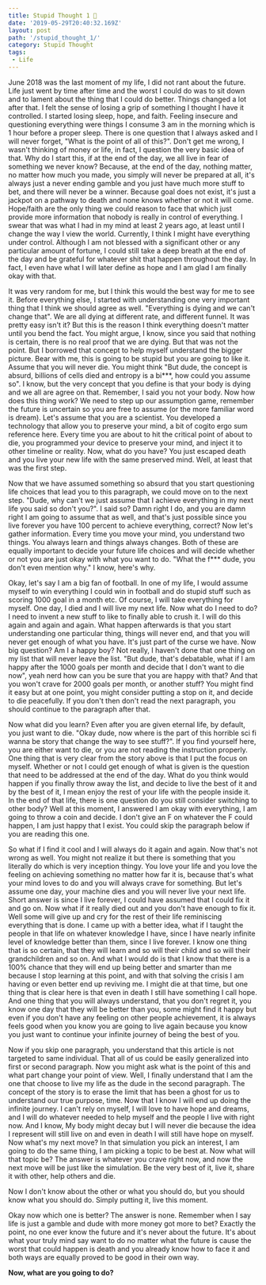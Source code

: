 ```yaml
---
title: Stupid Thought 1 📝
date: '2019-05-29T20:40:32.169Z'
layout: post
path: '/stupid_thought_1/'
category: Stupid Thought
tags:
 - Life
---
```


June 2018 was the last moment of my life, I did not rant about the future. Life just went by time after time and the worst I could do was to sit down and to lament about the thing that I could do better. Things changed a lot after that. I felt the sense of losing a grip of something I thought I have it controlled. I started losing sleep, hope, and faith. Feeling insecure and questioning everything were things I consume 3 am in the morning which is 1 hour before a proper sleep. There is one question that I always asked and I will never forget, <!--more--> &quot;What is the point of all of this?&quot;. Don&#39;t get me wrong, I wasn&#39;t thinking of money or life, in fact, I question the very basic idea of that. Why do I start this, if at the end of the day, we all live in fear of something we never know? Because, at the end of the day, nothing matter, no matter how much you made, you simply will never be prepared at all, it&#39;s always just a never ending gamble and you just have much more stuff to bet, and there will never be a winner. Because goal does not exist, it&#39;s just a jackpot on a pathway to death and none knows whether or not it will come. Hope/faith are the only thing we could reason to face that which just provide more information that nobody is really in control of everything. I swear that was what I had in my mind at least 2 years ago, at least until I change the way I view the world. Currently, I think I might have everything under control. Although I am not blessed with a significant other or any particular amount of fortune, I could still take a deep breath at the end of the day and be grateful for whatever shit that happen throughout the day. In fact, I even have what I will later define as hope and I am glad I am finally okay with that.



It was very random for me, but I think this would the best way for me to see it. Before everything else, I started with understanding one very important thing that I think we should agree as well. &quot;Everything is dying and we can&#39;t change that&quot;. We are all dying at different rate, and different funnel. It was pretty easy isn&#39;t it? But this is the reason I think everything doesn&#39;t matter until you bend the fact. You might argue, I know, since you said that nothing is certain, there is no real proof that we are dying. But that was not the point. But I borrowed that concept to help myself understand the bigger picture. Bear with me, this is going to be stupid but you are going to like it. Assume that you will never die. You might think &quot;But dude, the concept is absurd, billions of cells died and entropy is a bi\*\*\*, how could you assume so&quot;. I know, but the very concept that you define is that your body is dying and we all are agree on that. Remember, I said you not your body. Now how does this thing work? We need to step up our assumption game, remember the future is uncertain so you are free to assume (or the more familiar word is dream). Let&#39;s assume that you are a scientist. You developed a technology that allow you to preserve your mind, a bit of cogito ergo sum reference here. Every time you are about to hit the critical point of about to die, you programmed your device to preserve your mind, and inject it to other timeline or reality. Now, what do you have? You just escaped death and you live your new life with the same preserved mind. Well, at least that was the first step.

Now that we have assumed something so absurd that you start questioning life choices that lead you to this paragraph, we could move on to the next step. &quot;Dude, why can&#39;t we just assume that I achieve everything in my next life you said so don&#39;t you?&quot;. I said so? Damn right I do, and you are damn right I am going to assume that as well, and that&#39;s just possible since you live forever you have 100 percent to achieve everything, correct? Now let&#39;s gather information. Every time you move your mind, you understand two things. You always learn and things always changes. Both of these are equally important to decide your future life choices and will decide whether or not you are just okay with what you want to do. &quot;What the f\*\*\* dude, you don&#39;t even mention why.&quot; I know, here&#39;s why.

Okay, let&#39;s say I am a big fan of football. In one of my life, I would assume myself to win everything I could win in football and do stupid stuff such as scoring 1000 goal in a month etc. Of course, I will take everything for myself. One day, I died and I will live my next life. Now what do I need to do? I need to invent a new stuff to like to finally able to crush it. I will do this again and again and again. What happen afterwards is that you start understanding one particular thing, things will never end, and that you will never get enough of what you have. It&#39;s just part of the curse we have. Now big question? Am I a happy boy? Not really, I haven&#39;t done that one thing on my list that will never leave the list. &quot;But dude, that&#39;s debatable, what if I am happy after the 1000 goals per month and decide that I don&#39;t want to die now&quot;, yeah nerd how can you be sure that you are happy with that? And that you won&#39;t crave for 2000 goals per month, or another stuff? You might find it easy but at one point, you might consider putting a stop on it, and decide to die peacefully. If you don&#39;t then don&#39;t read the next paragraph, you should continue to the paragraph after that.

Now what did you learn? Even after you are given eternal life, by default, you just want to die. &quot;Okay dude, now where is the part of this horrible sci fi wanna be story that change the way to see stuff?&quot;. If you find yourself here, you are either want to die, or you are not reading the instruction properly. One thing that is very clear from the story above is that I put the focus on myself. Whether or not I could get enough of what is given is the question that need to be addressed at the end of the day. What do you think would happen if you finally throw away the list, and decide to live the best of it and by the best of it, I mean enjoy the rest of your life with the people inside it. In the end of that life, there is one question do you still consider switching to other body? Well at this moment, I answered I am okay with everything, I am going to throw a coin and decide. I don&#39;t give an F on whatever the F could happen, I am just happy that I exist. You could skip the paragraph below if you are reading this one.

So what if I find it cool and I will always do it again and again. Now that&#39;s not wrong as well. You might not realize it but there is something that you literally do which is very inception thingy. You love your life and you love the feeling on achieving something no matter how far it is, because that&#39;s what your mind loves to do and you will always crave for something. But let&#39;s assume one day, your machine dies and you will never live your next life. Short answer is since I live forever, I could have assumed that I could fix it and go on. Now what if it really died out and you don&#39;t have enough to fix it. Well some will give up and cry for the rest of their life reminiscing everything that is done. I came up with a better idea, what if I taught the people in that life on whatever knowledge I have, since I have nearly infinite level of knowledge better than them, since I live forever. I know one thing that is so certain, that they will learn and so will their child and so will their grandchildren and so on. And what I would do is that I know that there is a 100% chance that they will end up being better and smarter than me because I stop learning at this point, and with that solving the crisis I am having or even better end up reviving me. I might die at that time, but one thing that is clear here is that even in death I still have something I call hope. And one thing that you will always understand, that you don&#39;t regret it, you know one day that they will be better than you, some might find it happy but even if you don&#39;t have any feeling on other people achievement, it is always feels good when you know you are going to live again because you know you just want to continue your infinite journey of being the best of you.

Now if you skip one paragraph, you understand that this article is not targeted to same individual. That all of us could be easily generalized into first or second paragraph. Now you might ask what is the point of this and what part change your point of view. Well, I finally understand that I am the one that choose to live my life as the dude in the second paragraph. The concept of the story is to erase the limit that has been a ghost for us to understand our true purpose, time. Now that I know I will end up doing the infinite journey. I can&#39;t rely on myself, I will love to have hope and dreams, and I will do whatever needed to help myself and the people I live with right now. And I know, My body might decay but I will never die because the idea I represent will still live on and even in death I will still have hope on myself. Now what&#39;s my next move? In that simulation you pick an interest, I am going to do the same thing, I am picking a topic to be best at. Now what will that topic be? The answer is whatever you crave right now, and now the next move will be just like the simulation. Be the very best of it, live it, share it with other, help others and die.

Now I don&#39;t know about the other or what you should do, but you should know what you should do. Simply putting it, live this moment.

Okay now which one is better? The answer is none. Remember when I say life is just a gamble and dude with more money got more to bet? Exactly the point, no one ever know the future and it&#39;s never about the future. It&#39;s about what your truly mind say want to do no matter what the future is cause the worst that could happen is death and you already know how to face it and both ways are equally proved to be good in their own way.

**Now,  what are you going to do?**
